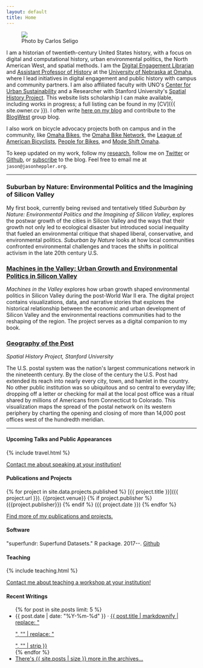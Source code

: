```yaml
---
layout: default
title: Home
---
```


<div class="about-intro">
    <figure>
        <img src="/assets/images/atxpo_2016-3703_1024.jpg"/>
        <figcaption>Photo by Carlos Seligo</figcaption>
    </figure>
</div>

I am a historian of twentieth-century United States history, with a focus on digital and computational history, urban environmental politics, the North American West, and spatial methods. I am the [Digital Engagement Librarian](http://www.unomaha.edu/criss-library/about-us/staff-directory/jason-heppler.php) and [Assistant Professor of History](http://www.unomaha.edu/college-of-arts-and-sciences/history/) at the [University of Nebraska at Omaha](http://unomaha.edu), where I lead initiatives in digital engagement and public history with campus and community partners. I am also affiliated faculty with UNO's [Center for Urban Sustainability](https://www.unomaha.edu/sustainability/center-for-urban-sustainability/index.php) and a Researcher with Stanford University's [Spatial History Project](http://spatialhistory.stanford.edu). This website lists scholarship I can make available, including works in progress; a full listing can be found in my [CV]({{ site.owner.cv }}). I often write [here on my blog](/archives) and contribute to the [BlogWest](http://blogwest.org) group blog.

I also work on bicycle advocacy projects both on campus and in the community, like [Omaha Bikes](https://omahabikes.org/), the [Omaha Bike Network](http://livewellomaha.org/), the [League of American Bicyclists](http://bikeleague.org/), [People for Bikes](http://peopleforbikes.org), and [Mode Shift Omaha](https://modeshiftomaha.org/).

To keep updated on my work, follow my [research](/research/), follow me on [Twitter](http://twitter.com/jaheppler) or [Github](http://github.com/hepplerj), or [subscribe](http://www.jasonheppler.org/feed.xml) to the blog. Feel free to email me at `jason@jasonheppler.org`.

----

### Suburban by Nature: Environmental Politics and the Imagining of Silicon Valley

My first book, currently being revised and tentatively titled *Suburban by Nature: Environmental Politics and the Imagining of Silicon Valley*, explores the postwar growth of the cities in Silicon Valley and the ways that their growth not only led to ecological disaster but introduced social inequality that fueled an environmental critique that shaped liberal, conservative, and environmental politics. *Suburban by Nature* looks at how local communities confronted environmental challenges and traces the shifts in political activism in the late 20th century U.S.

### [Machines in the Valley: Urban Growth and Environmental Politics in Silicon Valley](http://dissertation.jasonheppler.org)

*Machines in the Valley* explores how urban growth shaped environmental politics in Silicon Valley during the post-World War II era. The digital project contains visualizations, data, and narrative stories that explores the historical relationship between the economic and urban development of Silicon Valley and the environmental reactions communities had to the reshaping of the region. The project serves as a digital companion to my book.

### [Geography of the Post](http://www.cameronblevins.org/gotp/)

*Spatial History Project, Stanford University*

The U.S. postal system was the nation's largest communications network in the nineteenth century. By the close of the century the U.S. Post had extended its reach into nearly every city, town, and hamlet in the country. No other public institution was so ubiquitous and so central to everyday life; dropping off a letter or checking for mail at the local post office was a ritual shared by millions of Americans from Connecticut to Colorado. This visualization maps the spread of the postal network on its western periphery by charting the opening and closing of more than 14,000 post offices west of the hundredth meridian. 

----

#### Upcoming Talks and Public Appearances

{% include travel.html %}

[Contact me about speaking at your institution!](/speaking)

#### Publications and Projects

{% for project in site.data.projects.published %}
[{{ project.title }}]({{ project.url }}). {{project.venue}} {% if project.publisher %} ({{project.publisher}}) {% endif %} ({{ project.date }})
{% endfor %}

[Find more of my publications and projects.](/research)

#### Software

"superfundr: Superfund Datasets." R package. 2017--. [Github](https://github.com/hepplerj/superfunds)

#### Teaching

{% include teaching.html %}

[Contact me about teaching a workshop at your institution!](/teaching)

#### Recent Writings

<ul class="list-items">
  {% for post in site.posts limit: 5 %}
	<li><span class="code"><time datetime="{{ post.date }}">{{ post.date | date: "%Y-%m-%d" }}</time></span> &middot; <a href="{{ post.url }}">{{ post.title | markdownify | replace: "<p>", "" | replace: "</p>", "" | strip }}</a></li>
  {% endfor %}
  	<li><a href="{{site.url}}/archives/">There's {{ site.posts | size }} more in the archives...</a></li>
</ul>

